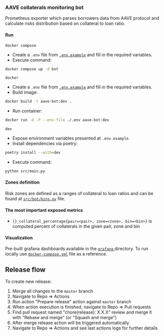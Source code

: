 ### AAVE collaterals monitoring bot

Prometheus exporter which parses borrowers data from AAVE protocol and calculate risks distribution
based on collateral to loan ratio.

#### Run

`docker compose`

- Create a `.env` file from [`.env.example`](.env.example) and fill in the required variables.
- Execute command:

```bash
docker compose up -d bot
```

`docker`

- Create a `.env` file from [`.env.example`](.env.example) and fill in the required variables.
- Build image:

```bash
docker build -t aave-bot:dev .
```

- Run container:

```bash
docker run -d -P --env-file ./.env aave-bot:dev
```

`dev`

- Expose environment variables presented at `.env.example`.
- Install dependencies via poetry:

```bash
poetry install --with=dev
```

- Execute command:

```bash
python src/main.py
```

#### Zones definition

Risk zones are defined as a ranges of collateral to loan ratios and can be found at
[`src/bot/bins.py`](./src/bot/bins.py) file.

#### The most important exposed metrics

- `{}_collateral_percentage{pair=<pair>, zone=<zone>, bin=<bin>}` is computed percent of collaterals in the given pair,
  zone and bin

#### Visualization

Pre-built grafana dashboards available in the [`grafana` ](./grafana) directory. To run locally use
[`docker-compose.yml`](./docker-compose.yml) file as a reference.

## Release flow

To create new release:

1. Merge all changes to the `master` branch
1. Navigate to Repo => Actions
1. Run action "Prepare release" action against `master` branch
1. When action execution is finished, navigate to Repo => Pull requests
1. Find pull request named "chore(release): X.X.X" review and merge it with "Rebase and merge" (or "Squash and merge")
1. After merge release action will be triggered automatically
1. Navigate to Repo => Actions and see last actions logs for further details
